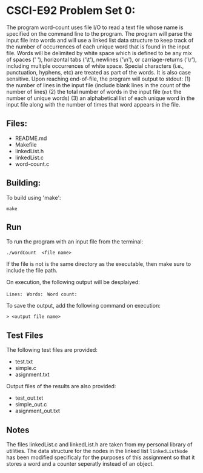 # CSCI-E92 Problem Set 0:

The program word-count uses file I/O to read a text file whose name is specified on the command line
to the program. The program will parse the input file into words and will use a linked list data
structure to keep track of the number of occurrences of each unique word that is found in the input
file. Words will be delimited by white space which is defined to be any mix of spaces (' '),
horizontal tabs ('\t'), newlines ('\n'), or carriage-returns ('\r'), including multiple occurrences
of white space. Special characters (i.e., punctuation, hyphens, etc) are treated as part of the words.
It is also case sensitive. Upon reaching end-of-file, the program will output to stdout:
 	(1) the number of lines in the input file (include blank lines in the count of the number of lines)
	(2) the total number of words in the input file (`not` the number of unique words)
	(3) an alphabetical list of each unique word in the input file along with the number of times that
	    word appears in the file.

## Files:

- README.md
- Makefile
- linkedList.h
- linkedList.c
- word-count.c

## Building:

To build using 'make':

    make

## Run

To run the program with an input file from the terminal:

    ./wordCount  <file name>

If the file is not is the same directory as the executable, then make sure to include the file path.

On execution, the following output will be desplaiyed:

   `Lines: ` <number of lines>
   `Words: ` <number of total words>
   `Word count: ` <alphabetical list of each unique word and their frequency>

To save the output, add the following command on execution:

    > <output file name>

## Test Files

The following test files are provided:

- test.txt
- simple.c
- asignment.txt

Output files of the results are also provided:

- test_out.txt
- simple_out.c
- asignment_out.txt

## Notes

The files linkedList.c and linkedList.h are taken from my personal library of utilities.
The data structure for the nodes in the linked list `linkedListNode` has been modified specificaly
for the purposes of this assignment so that it stores a word and a counter seperatly instead of
an object.
